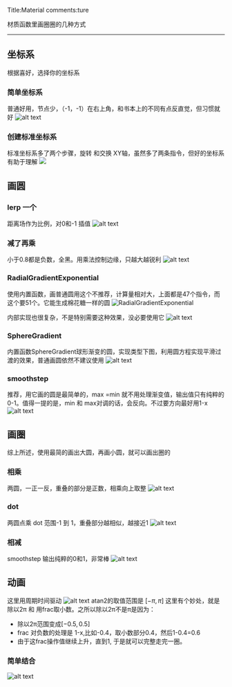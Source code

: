  Title:Material
comments:ture

材质函数里画圈圈的几种方式

---

## 坐标系
根据喜好，选择你的坐标系

### 简单坐标系
普通好用，节点少，（-1，-1）在右上角，和书本上的不同有点反直觉，但习惯就好
![alt text](../../assets/images/Material_image-1.png)

### 创建标准坐标系
标准坐标系多了两个步骤，旋转 和交换 XY轴，虽然多了两条指令，但好的坐标系有助于理解
![](../../assets/images/Material_image.png)

## 画圆

### lerp 一个
距离场作为比例，对0和-1 插值
![alt text](../../assets/images/Material_image-2.png)

### 减了再乘
小于0.8都是负数，全黑。用乘法控制边缘，只越大越锐利
![alt text](../../assets/images/Material_image-3.png)

### RadialGradientExponential
使用内置函数，画普通圆用这个不推荐，计算量相对大，上面都是47个指令，而这个要51个。它能生成棉花糖一样的圆
![RadialGradientExponential](../../assets/images/Material_image-4.png)

内部实现也很复杂，不是特别需要这种效果，没必要使用它
![alt text](../../assets/images/Material_image-5.png)

### SphereGradient
内置函数SphereGradient球形渐变的圆，实现类型下图，利用圆方程实现平滑过渡的效果，普通画圆依然不建议使用
![alt text](../../assets/images/Material_image-6.png)

### smoothstep
推荐，用它画的圆是最简单的，max =min 就不用处理渐变值，输出值只有纯粹的0-1。值得一提的是，min 和 max对调的话，会反向。不过要方向最好用1-x
![alt text](../../assets/images/Material_image-9.png)

## 画圈
综上所述，使用最简的画出大圆，再画小圆，就可以画出圈的

### 相乘
两圆，一正一反，重叠的部分是正数，相乘向上取整
![alt text](../../assets/images/Material_image-7.png)

### dot
两圆点乘
dot 范围-1 到 1，重叠部分越相似，越接近1
![alt text](../../assets/images/Material_image-8.png)

### 相减
smoothstep 输出纯粹的0和1，非常棒
![alt text](../../assets/images/Material_image-10.png)

## 动画
这里用周期时间驱动
![alt text](../../assets/images/Material_image-11.png)
atan2的取值范围是
$\left[ -\pi,\pi \right]$
这里有个妙处，就是除以2π 和 用frac取小数。之所以除以2π不是π是因为：

- 除以2π范围变成$\left[ -0.5,0.5 \right]$
- frac 对负数的处理是 1-x,比如-0.4，取小数部分0.4，然后1-0.4=0.6
- 由于这frac操作值继续上升，直到1, 于是就可以完整走完一圈。  



### 简单结合

 ![alt text](../../assets/images/Material_image-12.png)


 
